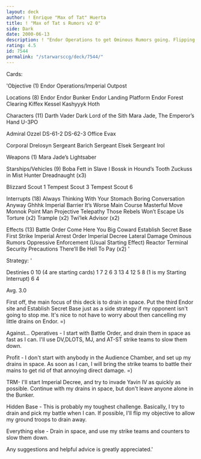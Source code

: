 ```yaml
---
layout: deck
author: ! Enrique "Max of Tat" Huerta
title: ! "Max of Tat s Rumors v2 0"
side: Dark
date: 2000-06-13
description: ! "Endor Operations to get Ominous Rumors going. Flipping the objective is only a secondary concern."
rating: 4.5
id: 7544
permalink: "/starwarsccg/deck/7544/"
---
```

Cards: 

'Objective (1)
Endor Operations/Imperial Outpost

Locations (8)
Endor
   Endor Bunker
   Endor Landing Platform
   Endor Forest Clearing
Kiffex
Kessel
Kashyyyk
Hoth

Characters (11)
Darth Vader Dark Lord of the Sith
Mara Jade, The Emperor’s Hand
U-3PO

Admiral Ozzel
DS-61-2
DS-62-3
Office Evax

Corporal Drelosyn
Sergeant Barich
Sergeant Elsek
Sergeant Irol

Weapons (1)
Mara Jade’s Lightsaber

Starships/Vehicles (9)
Boba Fett in Slave I
Bossk in Hound’s Tooth
Zuckuss in Mist Hunter
Dreadnaught (x3)

Blizzard Scout 1
Tempest Scout 3
Tempest Scout 6

Interrupts (18)
Always Thinking With Your Stomach
Boring Conversation Anyway
Ghhhk
Imperial Barrier
It’s Worse
Main Course
Masterful Move
Monnok
Point Man
Projective Telepathy
Those Rebels Won’t Escape Us
Torture (x2)
Trample (x2)
Twi’lek Advisor (x2)

Effects (13)
Battle Order
Come Here You Big Coward
Establish Secret Base
First Strike
Imperial Arrest Order
Imperial Decree
Lateral Damage
Ominous Rumors
Oppressive Enforcement (Usual Starting Effect)
Reactor Terminal
Security Precautions
There’ll Be Hell To Pay (x2)
'

Strategy: '


Destinies
0 10  (4 are starting cards)
1  7
2  6
3 13
4 12
5  8	(1 is my Starting Interrupt)
6  4

Avg. 3.0

First off, the main focus of this deck is to drain in space.  Put the third Endor site and Establish Secret Base just as a side strategy if my opponent isn't going to stop me. It's nice to not have to worry about then cancelling my little drains on Endor. =)

Against...
Operatives - I start with Battle Order, and drain them in space as fast as I can. I'll use DV,DLOTS, MJ, and AT-ST strike teams to slow them down.

Profit - I don't start with anybody in the Audience Chamber, and set up my drains in space. As soon as I can, I will bring the strike teams to battle their mains to get rid of that annoying direct damage. =)

TRM- I'll start Imperial Decree, and try to invade Yavin IV as quickly as possible. Continue with my drains in space, but don't leave anyone alone in the Bunker.

Hidden Base - This is probably my toughest challenge. Basically, I try to drain and pick my battle when I can. If possible, I'll flip my objective to allow my ground troops to drain away.

Everything else - Drain in space, and use my strike teams and counters to slow them down.

Any suggestions and helpful advice is greatly appreciated.'
